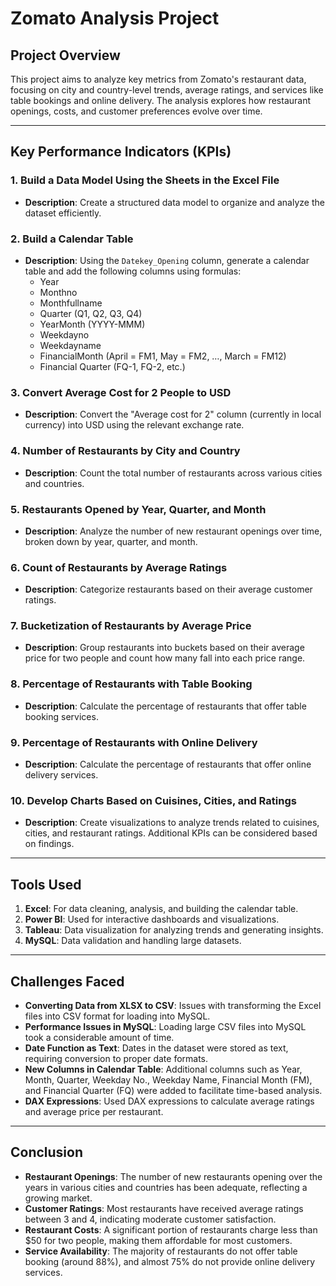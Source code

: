 
# Zomato Analysis Project

## Project Overview

This project aims to analyze key metrics from Zomato's restaurant data, focusing on city and country-level trends, average ratings, and services like table bookings and online delivery. The analysis explores how restaurant openings, costs, and customer preferences evolve over time.

---

## Key Performance Indicators (KPIs)

### 1. **Build a Data Model Using the Sheets in the Excel File**
   - **Description**: Create a structured data model to organize and analyze the dataset efficiently.

### 2. **Build a Calendar Table**
   - **Description**: Using the `Datekey_Opening` column, generate a calendar table and add the following columns using formulas:
     - Year
     - Monthno
     - Monthfullname
     - Quarter (Q1, Q2, Q3, Q4)
     - YearMonth (YYYY-MMM)
     - Weekdayno
     - Weekdayname
     - FinancialMonth (April = FM1, May = FM2, …, March = FM12)
     - Financial Quarter (FQ-1, FQ-2, etc.)
       
### 3. **Convert Average Cost for 2 People to USD**
   - **Description**: Convert the "Average cost for 2" column (currently in local currency) into USD using the relevant exchange rate.
     
### 4. **Number of Restaurants by City and Country**
   - **Description**: Count the total number of restaurants across various cities and countries.

### 5. **Restaurants Opened by Year, Quarter, and Month**
   - **Description**: Analyze the number of new restaurant openings over time, broken down by year, quarter, and month.
     
### 6. **Count of Restaurants by Average Ratings**
   - **Description**: Categorize restaurants based on their average customer ratings.

### 7. **Bucketization of Restaurants by Average Price**
   - **Description**: Group restaurants into buckets based on their average price for two people and count how many fall into each price range.

### 8. **Percentage of Restaurants with Table Booking**
   - **Description**: Calculate the percentage of restaurants that offer table booking services.

### 9. **Percentage of Restaurants with Online Delivery**
   - **Description**: Calculate the percentage of restaurants that offer online delivery services.
     
### 10. **Develop Charts Based on Cuisines, Cities, and Ratings**
   - **Description**: Create visualizations to analyze trends related to cuisines, cities, and restaurant ratings. Additional KPIs can be considered based on findings.

---

## Tools Used

1. **Excel**: For data cleaning, analysis, and building the calendar table.
2. **Power BI**: Used for interactive dashboards and visualizations.
3. **Tableau**: Data visualization for analyzing trends and generating insights.
4. **MySQL**: Data validation and handling large datasets.

---

## Challenges Faced

- **Converting Data from XLSX to CSV**: Issues with transforming the Excel files into CSV format for loading into MySQL.
- **Performance Issues in MySQL**: Loading large CSV files into MySQL took a considerable amount of time.
- **Date Function as Text**: Dates in the dataset were stored as text, requiring conversion to proper date formats.
- **New Columns in Calendar Table**: Additional columns such as Year, Month, Quarter, Weekday No., Weekday Name, Financial Month (FM), and Financial Quarter (FQ) were added to facilitate time-based analysis.
- **DAX Expressions**: Used DAX expressions to calculate average ratings and average price per restaurant.

---

## Conclusion

- **Restaurant Openings**: The number of new restaurants opening over the years in various cities and countries has been adequate, reflecting a growing market.
- **Customer Ratings**: Most restaurants have received average ratings between 3 and 4, indicating moderate customer satisfaction.
- **Restaurant Costs**: A significant portion of restaurants charge less than $50 for two people, making them affordable for most customers.
- **Service Availability**: The majority of restaurants do not offer table booking (around 88%), and almost 75% do not provide online delivery services.
